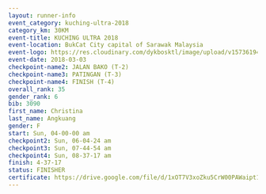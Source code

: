 ```yaml
--- 
layout: runner-info 
event_category: kuching-ultra-2018 
category_km: 30KM 
event-title: KUCHING ULTRA 2018 
event-location: BukCat City capital of Sarawak Malaysia 
event-logo: https://res.cloudinary.com/dykbosktl/image/upload/v1573619473/Logo/kuching-ultra-2018-logo_tlpvm5.png 
event-date: 2018-03-03 
checkpoint-name2: JALAN BAKO (T-2) 
checkpoint-name3: PATINGAN (T-3) 
checkpoint-name4: FINISH (T-4) 
overall_rank: 35
gender_rank: 6
bib: 3090
first_name: Christina
last_name: Angkuang
gender: F
start: Sun, 04-00-00 am
checkpoint2: Sun, 06-04-24 am
checkpoint3: Sun, 07-44-54 am
checkpoint4: Sun, 08-37-17 am
finish: 4-37-17
status: FINISHER
certificate: https://drive.google.com/file/d/1xOT7V3xoZku5CrW00PAWaipt1d4HcM-p/view?usp=sharing","CERTIFICATE")
--- 
```


